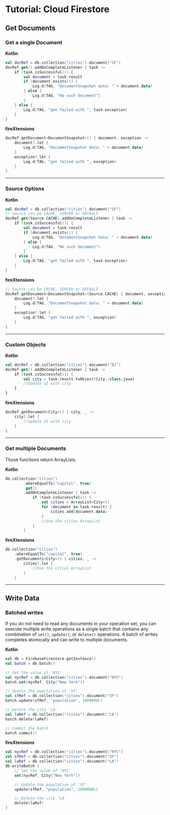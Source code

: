 # Tutorial: Cloud Firestore


## Get Documents

### Get a single Document
**Kotlin**
```kotlin
val docRef = db.collection("cities").document("SF")
docRef.get().addOnCompleteListener { task ->
    if (task.isSuccessful()) {
        val document = task.result
        if (document.exists()) {
            Log.d(TAG, "DocumentSnapshot data: " + document.data)
        } else {
            Log.d(TAG, "No such document")
        }
    } else {
        Log.d(TAG, "get failed with ", task.exception)
    }
}
```

**fireXtensions**
```kotlin
docRef.getDocument<DocumentSnapshot>() { document, exception ->
    document?.let {
        Log.d(TAG, "DocumentSnapshot data: " + document.data)
    }
    exception?.let {
        Log.d(TAG, "get failed with ", exception)
    }
}
```
----


### Source Options
**Kotlin**
```kotlin
val docRef = db.collection("cities").document("SF")
// Source can be CACHE, SERVER or DEFAULT
docRef.get(Source.CACHE).addOnCompleteListener { task ->
    if (task.isSuccessful()) {
        val document = task.result
        if (document.exists()) {
            Log.d(TAG, "DocumentSnapshot data: " + document.data)
        } else {
            Log.d(TAG, "No such document")
        }
    } else {
        Log.d(TAG, "get failed with ", task.exception)
    }
}
```

**fireXtensions**
```kotlin
// Source can be CACHE, SERVER or DEFAULT
docRef.getDocument<DocumentSnapshot>(Source.CACHE) { document, exception ->
    document?.let {
        Log.d(TAG, "DocumentSnapshot data: " + document.data)
    }
    exception?.let {
        Log.d(TAG, "get failed with ", exception)
    }
}
```
----


### Custom Objects
**Kotlin**
```kotlin
val docRef = db.collection("cities").document("BJ")
docRef.get().addOnCompleteListener { task ->
    if (task.isSuccessful()) {
        val city = task.result.toObject(City::class.java)
        //Update UI with city
    }
}
```

**fireXtensions**
```kotlin
docRef.getDocument<City>() { city, _ ->
    city?.let {
        //update UI with city
    }
}
```
----


### Get multiple Documents
Those functions return ArrayLists.

**Kotlin**
```kotlin
db.collection("cities")
        .whereEqualTo("capital", true)
        .get()
        .addOnCompleteListener { task ->
            if (task.isSuccessful()) {
                val cities = ArrayList<City>()
                for (document in task.result) {
                    cities.add(document.data)
                }
                //Use the cities ArrayList
            }
        }
```

**fireXtensions**
```kotlin
db.collection("cities")
    .whereEqualTo("capital", true)
    .getDocuments<City>() { cities, _ ->
        cities?.let {
            //Use the cities ArrayList
        }
    }
```
----


## Write Data

### Batched writes
If you do not need to read any documents in your operation set, you can execute multiple
 write operations as a single batch that contains any combination of `set()`, `update()`,
 or `delete()` operations. A batch of writes completes atomically and can write to multiple
 documents.

**Kotlin**
```kotlin
val db = FirebaseFirestore.getInstance()
val batch = db.batch()

// Set the value of 'NYC'
val nycRef = db.collection("cities").document("NYC")
batch.set(nycRef, City("New York"))

// Update the population of 'SF'
val sfRef = db.collection("cities").document("SF")
batch.update(sfRef, "population", 1000000L)

// Delete the city 'LA'
val laRef = db.collection("cities").document("LA")
batch.delete(laRef)

// Commit the batch
batch.commit()
```

**fireXtensions**
```kotlin
val nycRef = db.collection("cities").document("NYC")
val sfRef = db.collection("cities").document("SF")
val laRef = db.collection("cities").document("LA")
db.writeBatch {
    // Set the value of 'NYC'
    set(nycRef, City("New York"))

    // Update the population of 'SF'
    update(sfRef, "population", 1000000L)

    // Delete the city 'LA'
    delete(laRef)
}
```